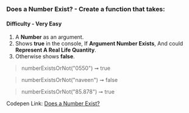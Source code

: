 ### Does a Number Exist? - Create a function that takes:

#### Difficulty - Very Easy

1. A **Number** as an argument. 
1. Shows **true** in the console, If **Argument Number Exists**, And could **Represent A Real Life Quantity**.
1. Otherwise shows **false**.

> numberExistsOrNot("0550") ➞ true

> numberExistsOrNot("naveen") ➞ false

> numberExistsOrNot("85.878") ➞ true

Codepen Link: [Does a Number Exist?](https://codepen.io/javascriptstudent/pen/dyXrwmL)